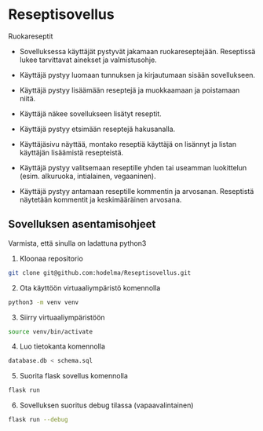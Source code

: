 # Reseptisovellus

Ruokareseptit
- Sovelluksessa käyttäjät pystyvät jakamaan ruokareseptejään. Reseptissä lukee tarvittavat ainekset ja valmistusohje.

- Käyttäjä pystyy luomaan tunnuksen ja kirjautumaan sisään sovellukseen.

- Käyttäjä pystyy lisäämään reseptejä ja muokkaamaan ja poistamaan niitä.

- Käyttäjä näkee sovellukseen lisätyt reseptit.

- Käyttäjä pystyy etsimään reseptejä hakusanalla.

- Käyttäjäsivu näyttää, montako reseptiä käyttäjä on lisännyt ja listan käyttäjän lisäämistä resepteistä.

- Käyttäjä pystyy valitsemaan reseptille yhden tai useamman luokittelun (esim. alkuruoka, intialainen, vegaaninen).

- Käyttäjä pystyy antamaan reseptille kommentin ja arvosanan. Reseptistä näytetään kommentit ja keskimääräinen arvosana.

## Sovelluksen asentamisohjeet
Varmista, että sinulla on ladattuna python3

1. Kloonaa repositorio
```bash
git clone git@github.com:hodelma/Reseptisovellus.git
```


2. Ota käyttöön virtuaaliympäristö komennolla
```bash
python3 -m venv venv
```

3. Siirry virtuaaliympäristöön
```bash
source venv/bin/activate
```


4. Luo tietokanta komennolla
```bash
database.db < schema.sql
```


5. Suorita flask sovellus komennolla
```bash
flask run
```

6. Sovelluksen suoritus debug tilassa (vapaavalintainen)
```bash
flask run --debug
```
